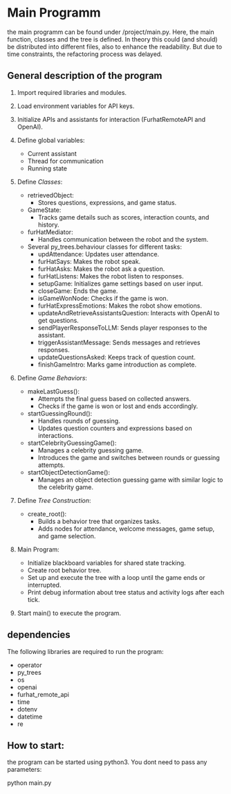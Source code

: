 # Main Programm 

the main programm can be found under /project/main.py. Here, the main function, classes and the tree is defined. 
In theory this could (and should) be distributed into different files, also to enhance the readability. But due to time constraints, the refactoring process was delayed. 

## General description of the program
1. Import required libraries and modules.
2. Load environment variables for API keys.
3. Initialize APIs and assistants for interaction (FurhatRemoteAPI and OpenAI).

4. Define global variables:
   - Current assistant
   - Thread for communication
   - Running state

5. Define *Classes*:
   - retrievedObject:
     - Stores questions, expressions, and game status.
   - GameState:
     - Tracks game details such as scores, interaction counts, and history.
   - furHatMediator:
     - Handles communication between the robot and the system.
   - Several py_trees.behaviour classes for different tasks:
     - updAttendance: Updates user attendance.
     - furHatSays: Makes the robot speak.
     - furHatAsks: Makes the robot ask a question.
     - furHatListens: Makes the robot listen to responses.
     - setupGame: Initializes game settings based on user input.
     - closeGame: Ends the game.
     - isGameWonNode: Checks if the game is won.
     - furHatExpressEmotions: Makes the robot show emotions.
     - updateAndRetrieveAssistantsQuestion: Interacts with OpenAI to get questions.
     - sendPlayerResponseToLLM: Sends player responses to the assistant.
     - triggerAssistantMessage: Sends messages and retrieves responses.
     - updateQuestionsAsked: Keeps track of question count.
     - finishGameIntro: Marks game introduction as complete.

6. Define *Game Behaviors*:
   - makeLastGuess():
     - Attempts the final guess based on collected answers.
     - Checks if the game is won or lost and ends accordingly.
   - startGuessingRound():
     - Handles rounds of guessing.
     - Updates question counters and expressions based on interactions.
   - startCelebrityGuessingGame():
     - Manages a celebrity guessing game.
     - Introduces the game and switches between rounds or guessing attempts.
   - startObjectDetectionGame():
     - Manages an object detection guessing game with similar logic to the celebrity game.

7. Define *Tree Construction*:
   - create_root():
     - Builds a behavior tree that organizes tasks.
     - Adds nodes for attendance, welcome messages, game setup, and game selection.

8. Main Program:
   - Initialize blackboard variables for shared state tracking.
   - Create root behavior tree.
   - Set up and execute the tree with a loop until the game ends or interrupted.
   - Print debug information about tree status and activity logs after each tick.

9. Start main() to execute the program.

## dependencies 

The following libraries are required to run the program: 

- operator
- py_trees
- os
- openai 
- furhat_remote_api
- time
- dotenv
- datetime 
- re

## How to start: 

the program can be started using python3. You dont need to pass any parameters: 

python main.py
